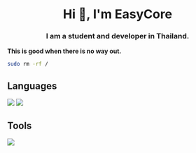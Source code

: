 <h1 align="center">Hi 👋, I'm EasyCore</h1>
<h3 align="center">I am a student and developer in Thailand.</h3>

**This is good when there is no way out.**
```bash
sudo rm -rf /
```
<p align="center">
  <h2>Languages</h2>
  <a href="https://isocpp.org/" target="_blank"><img src="https://img.shields.io/badge/C%2B%2B-00599C?style=for-the-badge&logo=c%2B%2B&logoColor=white"></a>
  <a href="https://www.python.org/"><img src="https://img.shields.io/badge/Python-3e809c?style=for-the-badge&logo=python&logoColor=white"></a>
  <h2>Tools</h2>
  <a href="https://cmake.org/" target="_blank"><img src="https://img.shields.io/badge/CMake-e22f1e?style=for-the-badge&logoColor=white"></a>
</p>
